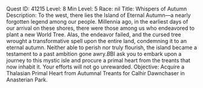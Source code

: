 Quest ID: 41215
Level: 8
Min Level: 5
Race: nil
Title: Whispers of Autumn
Description: To the west, there lies the Island of Eternal Autumn—a nearly forgotten legend among our people. Millennia ago, in the earliest days of our arrival on these shores, there were those among us who endeavored to plant a new World Tree. Alas, the endeavor failed, and the cursed tree wrought a transformative spell upon the entire land, condemning it to an eternal autumn. Neither able to perish nor truly flourish, the island became a testament to a past ambition gone awry.$B$BI ask you to embark upon a journey to this mystic isle and procure a primal heart from the treants that now inhabit it. Your efforts will not go unrewarded.
Objective: Acquire a Thalasian Primal Heart from Autumnal Treants for Calhir Dawnchaser in Anasterian Park.
